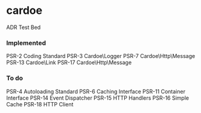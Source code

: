 # cardoe
ADR Test Bed

### Implemented
PSR-2   Coding Standard
PSR-3   Cardoe\Logger
PSR-7   Cardoe\Http\Message
PSR-13  Cardoe\Link
PSR-17  Cardoe\Http\Message

### To do
PSR-4   Autoloading Standard
PSR-6   Caching Interface
PSR-11  Container Interface
PSR-14  Event Dispatcher
PSR-15  HTTP Handlers
PSR-16  Simple Cache
PSR-18  HTTP Client